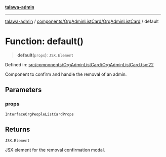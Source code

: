 [**talawa-admin**](../../../../README.md)

***

[talawa-admin](../../../../README.md) / [components/OrgAdminListCard/OrgAdminListCard](../README.md) / default

# Function: default()

> **default**(`props`): `JSX.Element`

Defined in: [src/components/OrgAdminListCard/OrgAdminListCard.tsx:22](https://github.com/bint-Eve/talawa-admin/blob/3ea1bc8148fd1f2efa92a17958ea5a5df0d9cc86/src/components/OrgAdminListCard/OrgAdminListCard.tsx#L22)

Component to confirm and handle the removal of an admin.

## Parameters

### props

`InterfaceOrgPeopleListCardProps`

## Returns

`JSX.Element`

JSX element for the removal confirmation modal.
